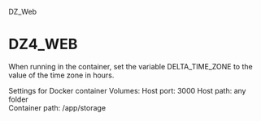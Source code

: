DZ_Web
# DZ4_WEB
When running in the container, set the variable DELTA_TIME_ZONE
to the value of the time zone in hours.

Settings for Docker container Volumes:
Host port: 3000
Host path: any folder   
Container path:  /app/storage
